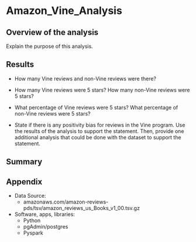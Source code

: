 # Amazon_Vine_Analysis

## Overview of the analysis
Explain the purpose of this analysis.

## Results 
- How many Vine reviews and non-Vine reviews were there?


- How many Vine reviews were 5 stars? How many non-Vine reviews were 5 stars?


- What percentage of Vine reviews were 5 stars? What percentage of non-Vine reviews were 5 stars?


- State if there is any positivity bias for reviews in the Vine program. Use the results of the analysis to support the statement. Then, provide one additional analysis that could be done with the dataset to support the statement.


## Summary



## Appendix
- Data Source: 
  - amazonaws.com/amazon-reviews-pds/tsv/amazon_reviews_us_Books_v1_00.tsv.gz
- Software, apps, libraries:
  - Python
  - pgAdmin/postgres
  - Pyspark
